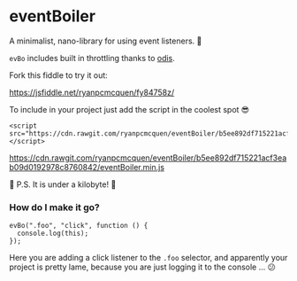 # eventBoiler
A minimalist, nano-library for using event listeners. :volcano:

`evBo` includes built in throttling thanks to [odis](https://github.com/ryanpcmcquen/odis).

Fork this fiddle to try it out:

https://jsfiddle.net/ryanpcmcquen/fy84758z/


To include in your project just add the script in the coolest spot :sunglasses:

    <script src="https://cdn.rawgit.com/ryanpcmcquen/eventBoiler/b5ee892df715221acf3eab09d0192978c8760842/eventBoiler.min.js"></script>

https://cdn.rawgit.com/ryanpcmcquen/eventBoiler/b5ee892df715221acf3eab09d0192978c8760842/eventBoiler.min.js

:thought_balloon: P.S. It is under a kilobyte! :moyai:

### How do I make it go?

    evBo(".foo", "click", function () {
      console.log(this);
    });

Here you are adding a click listener to the `.foo` selector, and apparently your project is pretty lame, because you are just logging it to the console ... :confused:
